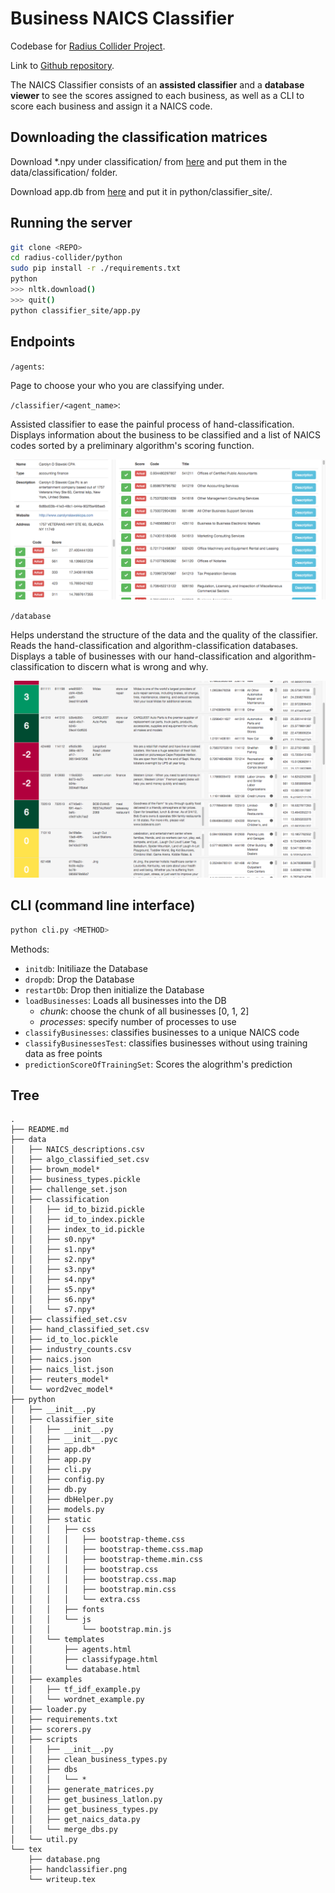 # Business NAICS Classifier

Codebase for [Radius Collider Project](http://cet.berkeley.edu/radius-fall-2015/).

Link to [Github repository](https://github.com/sbarratt/radius-collider).

The NAICS Classifier consists of an **assisted classifier** and a **database viewer** to see the scores assigned to each business, as well as a CLI to score each business and assign it a NAICS code.

## Downloading the classification matrices

Download *.npy under classification/ from [here](http://www.goo.gl/Sei2jU) and put them in the data/classification/ folder.

Download app.db from [here](http://www.goo.gl/Sei2jU) and put it in python/classifier_site/.

## Running the server
```bash
git clone <REPO>
cd radius-collider/python
sudo pip install -r ./requirements.txt
python
>>> nltk.download()
>>> quit()
python classifier_site/app.py
```

## Endpoints
`/agents`:

Page to choose your who you are classifying under.

`/classifier/<agent_name>`:
    
Assisted classifier to ease the painful process of hand-classification. Displays information about the business to be classified and a list of NAICS codes sorted by a preliminary algorithm's scoring function.

![Alt text](tex/handclassifier.png?raw=true "Assisted Classifier")


`/database`

Helps understand the structure of the data and the quality of the classifier. Reads the hand-classification and algorithm-classification databases. Displays a table of businesses with our hand-classification and algorithm-classification to discern what is wrong and why.

![Alt text](tex/database.png?raw=true "Database")

## CLI (command line interface)
```bash
python cli.py <METHOD>
```
Methods: 
- `initdb`: Initiliaze the Database
- `dropdb`: Drop the Database
- `restartDb`: Drop then initialize the Database
- `loadBusinesses`: Loads all businesses into the DB
    + *chunk*: choose the chunk of all businesses [0, 1, 2]
    + *processes*: specify number of processes to use
- `classifyBusinesses`: classifies businesses to a unique NAICS code
- `classifyBusinessesTest`: classifies businesses without using training data as free points
- `predictionScoreOfTrainingSet`: Scores the alogrithm's prediction


## Tree
```
.
├── README.md
├── data
│   ├── NAICS_descriptions.csv
│   ├── algo_classified_set.csv
│   ├── brown_model*
│   ├── business_types.pickle
│   ├── challenge_set.json
│   ├── classification
│   │   ├── id_to_bizid.pickle
│   │   ├── id_to_index.pickle
│   │   ├── index_to_id.pickle
│   │   ├── s0.npy*
│   │   ├── s1.npy*
│   │   ├── s2.npy*
│   │   ├── s3.npy*
│   │   ├── s4.npy*
│   │   ├── s5.npy*
│   │   ├── s6.npy*
│   │   └── s7.npy*
│   ├── classified_set.csv
│   ├── hand_classified_set.csv
│   ├── id_to_loc.pickle
│   ├── industry_counts.csv
│   ├── naics.json
│   ├── naics_list.json
│   ├── reuters_model*
│   └── word2vec_model*
├── python
│   ├── __init__.py
│   ├── classifier_site
│   │   ├── __init__.py
│   │   ├── __init__.pyc
│   │   ├── app.db*
│   │   ├── app.py
│   │   ├── cli.py
│   │   ├── config.py
│   │   ├── db.py
│   │   ├── dbHelper.py
│   │   ├── models.py
│   │   ├── static
│   │   │   ├── css
│   │   │   │   ├── bootstrap-theme.css
│   │   │   │   ├── bootstrap-theme.css.map
│   │   │   │   ├── bootstrap-theme.min.css
│   │   │   │   ├── bootstrap.css
│   │   │   │   ├── bootstrap.css.map
│   │   │   │   ├── bootstrap.min.css
│   │   │   │   └── extra.css
│   │   │   ├── fonts
│   │   │   └── js
│   │   │       └── bootstrap.min.js
│   │   └── templates
│   │       ├── agents.html
│   │       ├── classifypage.html
│   │       └── database.html
│   ├── examples
│   │   ├── tf_idf_example.py
│   │   └── wordnet_example.py
│   ├── loader.py
│   ├── requirements.txt
│   ├── scorers.py
│   ├── scripts
│   │   ├── __init__.py
│   │   ├── clean_business_types.py
│   │   ├── dbs
│   │   │   └── *
│   │   ├── generate_matrices.py
│   │   ├── get_business_latlon.py
│   │   ├── get_business_types.py
│   │   ├── get_naics_data.py
│   │   └── merge_dbs.py
│   └── util.py
└── tex
    ├── database.png
    ├── handclassifier.png
    └── writeup.tex
```